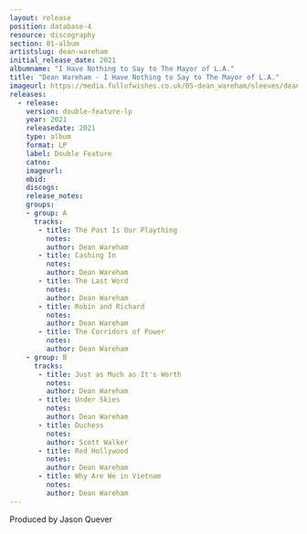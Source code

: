 ```yaml
---
layout: release
position: database-4
resource: discography
section: 01-album
artistslug: dean-wareham
initial_release_date: 2021
albumname: "I Have Nothing to Say to The Mayor of L.A."
title: "Dean Wareham - I Have Nothing to Say to The Mayor of L.A."
imageurl: https://media.fullofwishes.co.uk/05-dean_wareham/sleeves/dean-wareham-i-have-nothing-to-say.jpg
releases:
  - release:
    version: double-feature-lp
    year: 2021
    releasedate: 2021
    type: album
    format: LP
    label: Double Feature
    catno: 
    imageurl: 
    mbid:
    discogs:
    release_notes: 
    groups:
    - group: A
      tracks:
       - title: The Past Is Our Plaything
         notes:
         author: Dean Wareham
       - title: Cashing In
         notes:
         author: Dean Wareham
       - title: The Last Word
         notes:
         author: Dean Wareham
       - title: Robin and Richard
         notes:
         author: Dean Wareham
       - title: The Corridors of Power
         notes:
         author: Dean Wareham
    - group: B
      tracks:
       - title: Just as Much as It's Worth
         notes:
         author: Dean Wareham
       - title: Under Skies
         notes:
         author: Dean Wareham
       - title: Duchess
         notes:
         author: Scott Walker
       - title: Red Hollywood
         notes:
         author: Dean Wareham
       - title: Why Are We in Vietnam
         notes: 
         author: Dean Wareham
---
```

Produced by Jason Quever
